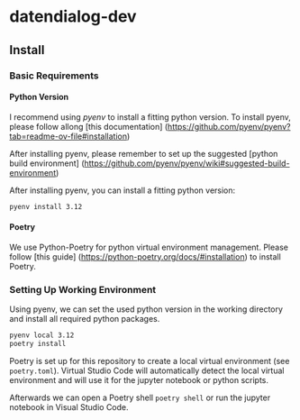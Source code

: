 # datendialog-dev

## Install
### Basic Requirements
#### Python Version
I recommend using _pyenv_ to install a fitting python version. To install pyenv, please follow allong [this documentation] (https://github.com/pyenv/pyenv?tab=readme-ov-file#installation) 

After installing pyenv, please remember to set up the suggested [python build environment] (https://github.com/pyenv/pyenv/wiki#suggested-build-environment) 

After installing pyenv, you can install a fitting python version:
```bash
pyenv install 3.12
```
#### Poetry
We use Python-Poetry for python virtual environment management. Please follow [this guide] (https://python-poetry.org/docs/#installation) to install Poetry.

### Setting Up Working Environment
Using pyenv, we can set the used python version in the working directory and install all required python packages.
```bash
pyenv local 3.12
poetry install
```
Poetry is set up for this repository to create a local virtual environment (see `poetry.toml`). Virtual Studio Code will automatically detect the local virtual environment and will use it for the jupyter notebook or python scripts.

Afterwards we can open a Poetry shell `poetry shell` or run the jupyter notebook in Visual Studio Code.

